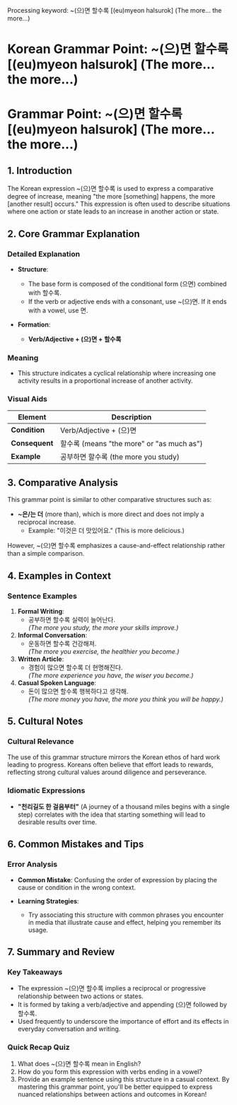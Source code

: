Processing keyword: ~(으)면 할수록 [(eu)myeon halsurok] (The more... the more...)
# Korean Grammar Point: ~(으)면 할수록 [(eu)myeon halsurok] (The more... the more...)
# Grammar Point: ~(으)면 할수록 [(eu)myeon halsurok] (The more... the more...)
## 1. Introduction
The Korean expression ~(으)면 할수록 is used to express a comparative degree of increase, meaning "the more [something] happens, the more [another result] occurs." This expression is often used to describe situations where one action or state leads to an increase in another action or state.
## 2. Core Grammar Explanation
### Detailed Explanation
- **Structure**: 
  - The base form is composed of the conditional form (으면) combined with 할수록.
  - If the verb or adjective ends with a consonant, use ~(으)면. If it ends with a vowel, use 면.
  
- **Formation**:
  - **Verb/Adjective + (으)면 + 할수록**
  
### Meaning
- This structure indicates a cyclical relationship where increasing one activity results in a proportional increase of another activity.
### Visual Aids
| Element         | Description                                           |
|------------------|-------------------------------------------------------|
| **Condition**     | Verb/Adjective + (으)면                                |
| **Consequent**    | 할수록 (means "the more" or "as much as")            |
| **Example**       | 공부하면 할수록 (the more you study)                 |
## 3. Comparative Analysis
This grammar point is similar to other comparative structures such as:
- **~은/는 더** (more than), which is more direct and does not imply a reciprocal increase.
  - Example: "이것은 더 맛있어요." (This is more delicious.)
  
However, ~(으)면 할수록 emphasizes a cause-and-effect relationship rather than a simple comparison. 
## 4. Examples in Context
### Sentence Examples
1. **Formal Writing**: 
   - 공부하면 할수록 실력이 늘어난다.  
     *(The more you study, the more your skills improve.)*
2. **Informal Conversation**: 
   - 운동하면 할수록 건강해져.  
     *(The more you exercise, the healthier you become.)*
3. **Written Article**: 
   - 경험이 많으면 할수록 더 현명해진다.  
     *(The more experience you have, the wiser you become.)*
4. **Casual Spoken Language**: 
   - 돈이 많으면 할수록 행복하다고 생각해.  
     *(The more money you have, the more you think you will be happy.)*
## 5. Cultural Notes
### Cultural Relevance
The use of this grammar structure mirrors the Korean ethos of hard work leading to progress. Koreans often believe that effort leads to rewards, reflecting strong cultural values around diligence and perseverance.
### Idiomatic Expressions 
- **"천리길도 한 걸음부터"** (A journey of a thousand miles begins with a single step) correlates with the idea that starting something will lead to desirable results over time.
## 6. Common Mistakes and Tips
### Error Analysis
- **Common Mistake**: Confusing the order of expression by placing the cause or condition in the wrong context.
  
- **Learning Strategies**:
  - Try associating this structure with common phrases you encounter in media that illustrate cause and effect, helping you remember its usage.
## 7. Summary and Review
### Key Takeaways
- The expression ~(으)면 할수록 implies a reciprocal or progressive relationship between two actions or states.
- It is formed by taking a verb/adjective and appending (으)면 followed by 할수록.
- Used frequently to underscore the importance of effort and its effects in everyday conversation and writing.
### Quick Recap Quiz
1. What does ~(으)면 할수록 mean in English?
2. How do you form this expression with verbs ending in a vowel?
3. Provide an example sentence using this structure in a casual context.
By mastering this grammar point, you'll be better equipped to express nuanced relationships between actions and outcomes in Korean!
